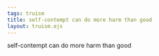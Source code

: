 ```yaml
---
tags: truism
title: self-contempt can do more harm than good
layout: truism.ejs
---
```


self-contempt can do more harm than good